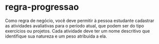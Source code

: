 # regra-progressao
Como regra de negócio, você deve permitir à pessoa estudante cadastrar as atividades avaliativas para o  período atual, que podem ser do tipo exercícios ou projetos. Cada atividade deve ter um nome descritivo que  identifique sua natureza e um peso atribuída a ela. 
